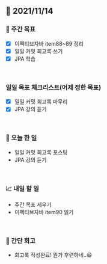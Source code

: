 ## 📅 2021/11/14


### 👏 주간 목표

- [x] 이펙티브자바 item88~89 정리
- [x] 일일 커밋 회고록 쓰기
- [x] JPA 학습

<br/>

### 일일 목표 체크리스트(어제 정한 목표)

- [x] 일일 커밋 회고록 마무리
- [x] JPA 강의 듣기

<br/>

### 💯 오늘 한 일

- 일일 커밋 회고록 포스팅
- JPA 강의 듣기

<br/>

### 📈 내일 할 일

- 주간 목표 세우기
- 이펙티브자바 item90 읽기

<br/>

### 🤔 간단 회고

- 회고록 작성완료! 뭔가 후련하네..😆


